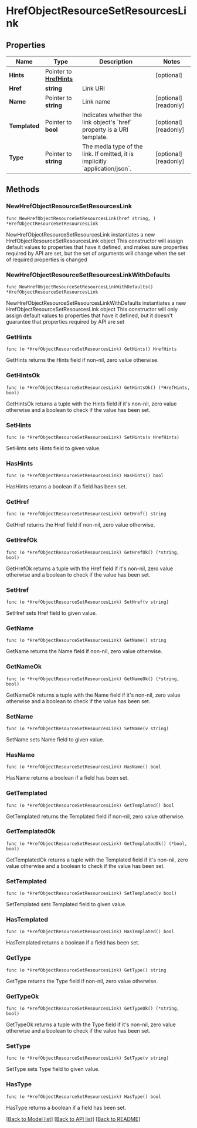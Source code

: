 # HrefObjectResourceSetResourcesLink

## Properties

Name | Type | Description | Notes
------------ | ------------- | ------------- | -------------
**Hints** | Pointer to [**HrefHints**](HrefHints.md) |  | [optional] 
**Href** | **string** | Link URI | 
**Name** | Pointer to **string** | Link name | [optional] [readonly] 
**Templated** | Pointer to **bool** | Indicates whether the link object&#39;s &#x60;href&#x60; property is a URI template. | [optional] [readonly] 
**Type** | Pointer to **string** | The media type of the link. If omitted, it is implicitly &#x60;application/json&#x60;. | [optional] [readonly] 

## Methods

### NewHrefObjectResourceSetResourcesLink

`func NewHrefObjectResourceSetResourcesLink(href string, ) *HrefObjectResourceSetResourcesLink`

NewHrefObjectResourceSetResourcesLink instantiates a new HrefObjectResourceSetResourcesLink object
This constructor will assign default values to properties that have it defined,
and makes sure properties required by API are set, but the set of arguments
will change when the set of required properties is changed

### NewHrefObjectResourceSetResourcesLinkWithDefaults

`func NewHrefObjectResourceSetResourcesLinkWithDefaults() *HrefObjectResourceSetResourcesLink`

NewHrefObjectResourceSetResourcesLinkWithDefaults instantiates a new HrefObjectResourceSetResourcesLink object
This constructor will only assign default values to properties that have it defined,
but it doesn't guarantee that properties required by API are set

### GetHints

`func (o *HrefObjectResourceSetResourcesLink) GetHints() HrefHints`

GetHints returns the Hints field if non-nil, zero value otherwise.

### GetHintsOk

`func (o *HrefObjectResourceSetResourcesLink) GetHintsOk() (*HrefHints, bool)`

GetHintsOk returns a tuple with the Hints field if it's non-nil, zero value otherwise
and a boolean to check if the value has been set.

### SetHints

`func (o *HrefObjectResourceSetResourcesLink) SetHints(v HrefHints)`

SetHints sets Hints field to given value.

### HasHints

`func (o *HrefObjectResourceSetResourcesLink) HasHints() bool`

HasHints returns a boolean if a field has been set.

### GetHref

`func (o *HrefObjectResourceSetResourcesLink) GetHref() string`

GetHref returns the Href field if non-nil, zero value otherwise.

### GetHrefOk

`func (o *HrefObjectResourceSetResourcesLink) GetHrefOk() (*string, bool)`

GetHrefOk returns a tuple with the Href field if it's non-nil, zero value otherwise
and a boolean to check if the value has been set.

### SetHref

`func (o *HrefObjectResourceSetResourcesLink) SetHref(v string)`

SetHref sets Href field to given value.


### GetName

`func (o *HrefObjectResourceSetResourcesLink) GetName() string`

GetName returns the Name field if non-nil, zero value otherwise.

### GetNameOk

`func (o *HrefObjectResourceSetResourcesLink) GetNameOk() (*string, bool)`

GetNameOk returns a tuple with the Name field if it's non-nil, zero value otherwise
and a boolean to check if the value has been set.

### SetName

`func (o *HrefObjectResourceSetResourcesLink) SetName(v string)`

SetName sets Name field to given value.

### HasName

`func (o *HrefObjectResourceSetResourcesLink) HasName() bool`

HasName returns a boolean if a field has been set.

### GetTemplated

`func (o *HrefObjectResourceSetResourcesLink) GetTemplated() bool`

GetTemplated returns the Templated field if non-nil, zero value otherwise.

### GetTemplatedOk

`func (o *HrefObjectResourceSetResourcesLink) GetTemplatedOk() (*bool, bool)`

GetTemplatedOk returns a tuple with the Templated field if it's non-nil, zero value otherwise
and a boolean to check if the value has been set.

### SetTemplated

`func (o *HrefObjectResourceSetResourcesLink) SetTemplated(v bool)`

SetTemplated sets Templated field to given value.

### HasTemplated

`func (o *HrefObjectResourceSetResourcesLink) HasTemplated() bool`

HasTemplated returns a boolean if a field has been set.

### GetType

`func (o *HrefObjectResourceSetResourcesLink) GetType() string`

GetType returns the Type field if non-nil, zero value otherwise.

### GetTypeOk

`func (o *HrefObjectResourceSetResourcesLink) GetTypeOk() (*string, bool)`

GetTypeOk returns a tuple with the Type field if it's non-nil, zero value otherwise
and a boolean to check if the value has been set.

### SetType

`func (o *HrefObjectResourceSetResourcesLink) SetType(v string)`

SetType sets Type field to given value.

### HasType

`func (o *HrefObjectResourceSetResourcesLink) HasType() bool`

HasType returns a boolean if a field has been set.


[[Back to Model list]](../README.md#documentation-for-models) [[Back to API list]](../README.md#documentation-for-api-endpoints) [[Back to README]](../README.md)


